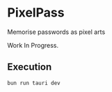# PixelPass

Memorise passwords as pixel arts

Work In Progress.

## Execution

`bun run tauri dev`
 